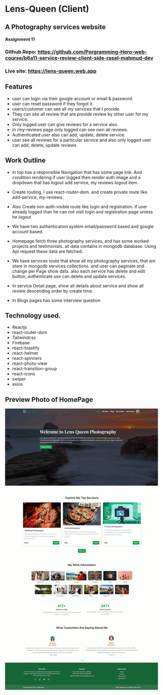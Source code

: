 # Lens-Queen (Client)
## A Photography services website

#### Assignment 11

### Github Repo: https://github.com/Porgramming-Hero-web-course/b6a11-service-review-client-side-rasel-mahmud-dev

### Live site: https://lens-queen.web.app


## Features
- user can login via their google account or email & password.
- user can reset password if they forgot it.
- users/customer can see all my services that I provide.
- They can see all review that are provide review by other user for my service.
- Only logged user can give reviews for a service also.
- In /my-reviews page only logged can see own all reviews. 
- Authenticated user also can add, update, delete service.
- user see all reviews for a particular service and also only logged user can add, delete, update reviews



## Work Outline

- In top has a responsible Navigation that has some page link. And condition rendering if user logged then render auth 
 image and a dropdown that has logout add service, my reviews logout item.

- Create routing, I use react-router-dom. and create private route like add-service, my-reviews.

- Also Create non auth-visible route like login and registration. if user already logged than he can not visit login and registration page unless he logout 

- We have two authentication system email/password based and google account based.

- Homepage fetch three photography services, and has some worked projects and testimonials. all data contains in mongodb database. 
  Using Api request these data are fetched. 

- We have services route that show all my photography services, that are store in mongodb services collections. 
  and user can paginate and change per Page show data. also each service has delete and edit button, authenticate use can delete and update services. 

- In service Detail page, show all details about service and show all review descending order by create time.

- In Blogs pages has some interview question


## Technology used.

- Reactjs
- react-router-dom
- Tailwindcss
- Firebase
- react-toastify
- react-helmet
- react-spinners
- react-photo-view
- react-transition-group
- react-icons
- swiper
- axios

## Preview Photo of HomePage
![](public/preview-site.png)